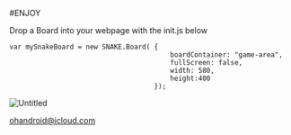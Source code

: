 #ENJOY

Drop a Board into your webpage with the init.js below


    var mySnakeBoard = new SNAKE.Board( {
                                            boardContainer: "game-area",
                                            fullScreen: false,
                                            width: 580,
                                            height:400
                                        });
                                    

![Untitled](https://user-images.githubusercontent.com/119916323/227810532-bda6acfd-6eeb-46ad-a6d4-e39fbe8bbe8b.jpg)











ohandroid@icloud.com
